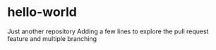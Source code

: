 # hello-world
Just another repository
Adding a few lines to explore the pull request feature and multiple branching
